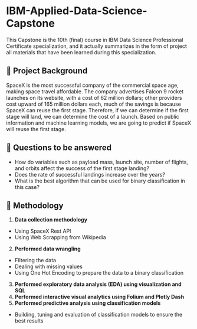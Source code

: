 # IBM-Applied-Data-Science-Capstone
This Capstone is the 10th (final) course in IBM Data Science Professional Certificate specialization, and it actually summarizes in the form of project all materials that have been learned during this specialization.
## 📄 Project Background
SpaceX is the most successful company of the commercial space age, making space travel affordable. The company advertises Falcon 9 rocket launches on its website, with a cost of 62 million dollars; other providers cost upward of 165 million dollars each, much of the savings is because SpaceX can reuse the first stage. Therefore, if we can determine if the first stage will land, we can determine the cost of a launch. Based on public information and machine learning models, we are going to predict if SpaceX will reuse the first stage.
## 📄 Questions to be answered
* How do variables such as payload mass, launch site, number of flights, and orbits affect the success of the first stage landing?
* Does the rate of successful landings increase over the years?
* What is the best algorithm that can be used for binary classification in this case?
## 📄 Methodology
1. **Data collection methodology**
* Using SpaceX Rest API
* Using Web Scrapping from Wikipedia
2. **Performed data wrangling**
* Filtering the data
* Dealing with missing values
* Using One Hot Encoding to prepare the data to a binary classification
3. **Performed exploratory data analysis (EDA) using visualization and SQL**
4. **Performed interactive visual analytics using Folium and Plotly Dash**
5. **Performed predictive analysis using classification models**
* Building, tuning and evaluation of classification models to ensure the best results
